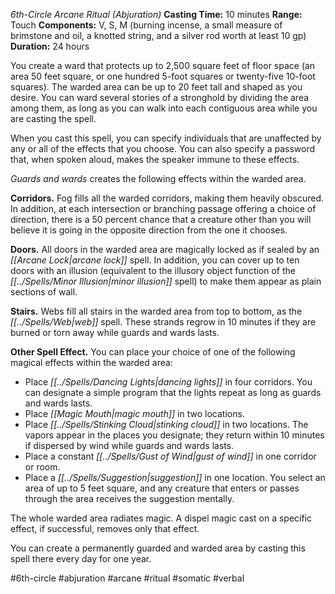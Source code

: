 *6th-Circle Arcane Ritual (Abjuration)*
**Casting Time:** 10 minutes
**Range:** Touch
**Components:** V, S, M (burning incense, a small measure of brimstone and oil, a knotted string, and a silver rod worth at least 10 gp)
**Duration:** 24 hours

You create a ward that protects up to 2,500 square feet of floor space (an area 50 feet square, or one hundred 5-foot squares or twenty-five 10-foot squares). The warded area can be up to 20 feet tall and shaped as you desire. You can ward several stories of a stronghold by dividing the area among them, as long as you can walk into each contiguous area while you are casting the spell.

When you cast this spell, you can specify individuals that are unaffected by any or all of the effects that you choose. You can also specify a password that, when spoken aloud, makes the speaker immune to these effects.

*Guards and wards* creates the following effects within the warded area.

**Corridors.** Fog fills all the warded corridors, making them heavily obscured. In addition, at each intersection or branching passage offering a choice of direction, there is a 50 percent chance that a creature other than you will believe it is going in the opposite direction from the one it chooses.

**Doors.** All doors in the warded area are magically locked as if sealed by an *[[Arcane Lock|arcane lock]]* spell. In addition, you can cover up to ten doors with an illusion (equivalent to the illusory object function of the *[[../Spells/Minor Illusion|minor illusion]]* spell) to make them appear as plain sections of wall.

**Stairs.** Webs fill all stairs in the warded area from top to bottom, as the *[[../Spells/Web|web]]* spell. These strands regrow in 10 minutes if they are burned or torn away while guards and wards lasts.

**Other Spell Effect.** You can place your choice of one of the following magical effects within the warded area:
* Place *[[../Spells/Dancing Lights|dancing lights]]* in four corridors. You can designate a simple program that the lights repeat as long as guards and wards lasts.
* Place *[[Magic Mouth|magic mouth]]* in two locations.
* Place *[[../Spells/Stinking Cloud|stinking cloud]]* in two locations. The vapors appear in the places you designate; they return within 10 minutes if dispersed by wind while guards and wards lasts.
* Place a constant *[[../Spells/Gust of Wind|gust of wind]]* in one corridor or room.
* Place a *[[../Spells/Suggestion|suggestion]]* in one location. You select an area of up to 5 feet square, and any creature that enters or passes through the area receives the suggestion mentally.

The whole warded area radiates magic. A dispel magic cast on a specific effect, if successful, removes only that effect.

You can create a permanently guarded and warded area by casting this spell there every day for one year.

#6th-circle #abjuration #arcane #ritual #somatic #verbal
